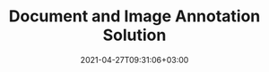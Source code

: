 ---
############################# Static ############################
layout: "product"
date: 2021-04-27T09:31:06+03:00
draft: false

############################# Head ############################
head_title: ".NET, Java and Cloud APIs to add & manage Document Annotations"
head_description: "Get all-in-one document annotation solution for .NET, Java and cloud applications to annotate common document and image formats."

############################# Header ############################
title: "Document and Image Annotation Solution"
description: "Annotate documents with our apps or build your own custom annotation applications across popular platforms using on premise or cloud APIs.‎"

############################# APIs ###############################
apis:
  enable: true

  api:
    # api loop
    - title: "GroupDocs.Annotation On Premise APIs Include"
      link: "/annotation"
      label: "View All On Premise APIs"
      api_product:
        # api_product loop
        - link: "/annotation/net"
          img_alt: "GroupDocs.Annotation for .NET"
          image: "https://www.groupdocs.cloud/templates/groupdocs/images/product-logos/groupdocs-annotation-net.png"
          product: "GroupDocs.Annotation for"
          platform: ".NET"
          content: "Native .NET API to efficiently add, edit or delete annotations from documents and images. Supports working with all popular annotation types."

        # api_product loop
        - link: "/annotation/java"
          img_alt: "GroupDocs.Annotation for Java"
          image: "https://www.groupdocs.cloud/templates/groupdocs/images/product-logos/groupdocs-annotation-java.png"
          product: "GroupDocs.Annotation for"
          platform: "Java"
          content: "Java file annotation API to comprehensively annotate most common document and image file formats on any operating system with JDK installed."

    # api loop
    - title: "GroupDocs.Annotation Cloud APIs Include"
      link: "https://products.groupdocs.cloud/annotation"
      label: "View All Cloud APIs"
      api_product:
        # api_product loop
        - link: "https://products.groupdocs.cloud/annotation/curl"
          img_alt: "GroupDocs.Annotation Cloud for cURL"
          image: "https://www.groupdocs.cloud/templates/groupdocscloud/images/sdk/272x272/groupdocs_annotation-for-curl.png"
          product: "GroupDocs.Annotation"
          platform: "Cloud for cURL"
          content: "Work with cURL RESTful document annotation API to quickly annotate PDF, Word, Excel, PowerPoint, Visio, images and many other formats in your applications."

        # api_product loop
        - link: "https://products.groupdocs.cloud/annotation/net"
          img_alt: "GroupDocs.Annotation Cloud SDK for .NET"
          image: "https://www.groupdocs.cloud/templates/groupdocscloud/images/sdk/272x272/groupdocs_annotation-for-net.png"
          product: "GroupDocs.Annotation"
          platform: "Cloud SDK for .NET"
          content: "Use annotation RESTful API easily with .NET SDK to add text, watermark, area, point and various other annotation types to 40+ popular file formats."

        # api_product loop
        - link: "https://products.groupdocs.cloud/annotation/java"
          img_alt: "GroupDocs.Annotation Cloud SDK for Java"
          image: "https://www.groupdocs.cloud/templates/groupdocscloud/images/sdk/272x272/groupdocs_annotation-for-java.png"
          product: "GroupDocs.Annotation"
          platform: "Cloud SDK for Java"
          content: "Add high quality document annotation features to document and image formats with specially designed document annotation SDK for Java."

    # api loop
    - title: "GroupDocs.Annotation Cross Platform Apps Include"
      link: "https://products.groupdocs.app/annotation"
      label: "View All Cross Platform Apps"
      api_product:
        # api_product loop
        - link: "https://products.groupdocs.app/annotation/total"
          img_alt: "GroupDocs.Annotation Total"
          image: "https://www.aspose.cloud/templates/asposeapp/images/products/logo/aspose_annotation-app.png"
          product: "GroupDocs.Annotation"
          platform: "Total"
          content: "Add or remove annotations documents online for free."

        # api_product loop
        - link: "https://products.groupdocs.app/annotation/docx"
          img_alt: "GroupDocs.Annotation DOCX"
          image: "https://www.aspose.cloud/templates/groupdocsapp/images/products/logo/groupdocs_words-app.png"
          product: "GroupDocs.Annotation"
          platform: "DOCX"
          content: "Free web app to annotate Microsoft Word files online from any device."

        # api_product loop
        - link: "https://products.groupdocs.app/annotation/pdf"
          img_alt: "GroupDocs.Annotation PDF"
          image: "https://www.aspose.cloud/templates/groupdocsapp/images/products/logo/groupdocs_pdf-app.png"
          product: "GroupDocs.Annotation"
          platform: "PDF"
          content: "Annotate PDF directly from your web browser."

############################# Back to top ###############################
back_to_top:
  enable: true
---